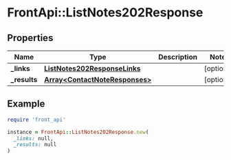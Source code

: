 # FrontApi::ListNotes202Response

## Properties

| Name | Type | Description | Notes |
| ---- | ---- | ----------- | ----- |
| **_links** | [**ListNotes202ResponseLinks**](ListNotes202ResponseLinks.md) |  | [optional] |
| **_results** | [**Array&lt;ContactNoteResponses&gt;**](ContactNoteResponses.md) |  | [optional] |

## Example

```ruby
require 'front_api'

instance = FrontApi::ListNotes202Response.new(
  _links: null,
  _results: null
)
```

